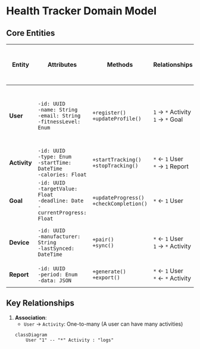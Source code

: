 # Health Tracker Domain Model

## Core Entities

| Entity        | Attributes                          | Methods                     | Relationships                     | Business Rules (Linked to Prior Work)          |
|---------------|-------------------------------------|-----------------------------|-----------------------------------|------------------------------------------------|
| **User**      | `-id: UUID`<br>`-name: String`<br>`-email: String`<br>`-fitnessLevel: Enum` | `+register()`<br>`+updateProfile()` | `1` → `*` Activity<br>`1` → `*` Goal | Max 3 devices (FR-004)<br>30-day account expiration (NFR-003) |
| **Activity**  | `-id: UUID`<br>`-type: Enum`<br>`-startTime: DateTime`<br>`-calories: Float` | `+startTracking()`<br>`+stopTracking()` | `*` ← `1` User<br>`*` → `1` Report | Auto-stop after 24h (UC-102)                   |
| **Goal**      | `-id: UUID`<br>`-targetValue: Float`<br>`-deadline: Date`<br>`-currentProgress: Float` | `+updateProgress()`<br>`+checkCompletion()` | `*` ← `1` User | Notify at 50%/90% progress (UC-203)            |
| **Device**    | `-id: UUID`<br>`-manufacturer: String`<br>`-lastSynced: DateTime` | `+pair()`<br>`+sync()`      | `*` ← `1` User<br>`1` → `*` Activity | Require re-auth every 30d (STD-008)            |
| **Report**    | `-id: UUID`<br>`-period: Enum`<br>`-data: JSON` | `+generate()`<br>`+export()` | `*` ← `1` User<br>`*` ← `*` Activity | Retain for 7 days (UC-501)                     |

## Key Relationships

1. **Association**:
   - `User` → `Activity`: One-to-many (A user can have many activities)
   ```mermaid
   classDiagram
       User "1" -- "*" Activity : "logs"


